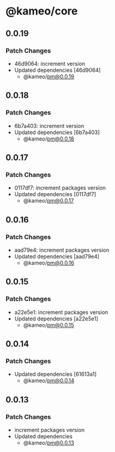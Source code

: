 # @kameo/core

## 0.0.19

### Patch Changes

- 46d9064: increment version
- Updated dependencies [46d9064]
  - @kameo/pm@0.0.19

## 0.0.18

### Patch Changes

- 6b7a403: increment version
- Updated dependencies [6b7a403]
  - @kameo/pm@0.0.18

## 0.0.17

### Patch Changes

- 0117df7: increment packages version
- Updated dependencies [0117df7]
  - @kameo/pm@0.0.17

## 0.0.16

### Patch Changes

- aad79e4: increment packages version
- Updated dependencies [aad79e4]
  - @kameo/pm@0.0.16

## 0.0.15

### Patch Changes

- a22e5e1: increment packages version
- Updated dependencies [a22e5e1]
  - @kameo/pm@0.0.15

## 0.0.14

### Patch Changes

- Updated dependencies [61613a1]
  - @kameo/pm@0.0.14

## 0.0.13

### Patch Changes

- increment packages version
- Updated dependencies
  - @kameo/pm@0.0.13
